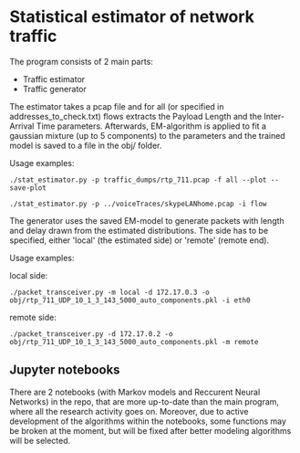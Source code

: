 # Statistical estimator of network traffic

The program consists of 2 main parts:

- Traffic estimator
- Traffic generator

The estimator takes a pcap file and for all (or specified in addresses_to_check.txt) flows extracts the Payload Length and the Inter-Arrival Time parameters. Afterwards, EM-algorithm is applied to fit a gaussian mixture (up to 5 components) to the parameters and the trained model is saved to a file in the obj/ folder.

Usage examples:
    
    ./stat_estimator.py -p traffic_dumps/rtp_711.pcap -f all --plot --save-plot
    
    ./stat_estimator.py -p ../voiceTraces/skypeLANhome.pcap -i flow

The generator uses the saved EM-model to generate packets with length and delay drawn from the estimated distributions. The side has to be specified, either 'local' (the estimated side) or 'remote' (remote end).   

Usage examples:

local side:
    
    ./packet_transceiver.py -m local -d 172.17.0.3 -o obj/rtp_711_UDP_10_1_3_143_5000_auto_components.pkl -i eth0

remote side:
    
    ./packet_transceiver.py -d 172.17.0.2 -o obj/rtp_711_UDP_10_1_3_143_5000_auto_components.pkl -m remote

## Jupyter notebooks

There are 2 notebooks (with Markov models and Reccurent Neural Networks) in the repo, that are more up-to-date than the main program, where all the research activity goes on. Moreover, due to active development of the algorithms within the notebooks, some functions may be broken at the moment, but will be fixed after better modeling algorithms will be selected. 